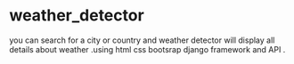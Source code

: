 # weather_detector
 you can search for a city or country and weather detector will display all details about weather .using html css bootsrap django framework and API .
